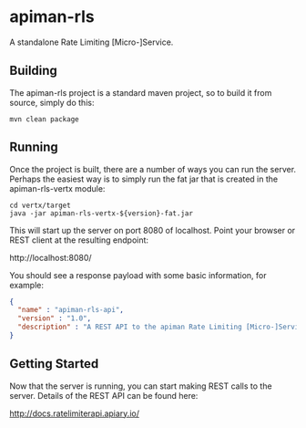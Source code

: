 # apiman-rls
A standalone Rate Limiting [Micro-]Service.

## Building
The apiman-rls project is a standard maven project, so to build it from source, 
simply do this:

```
mvn clean package
```

## Running
Once the project is built, there are a number of ways you can run the server.  Perhaps
the easiest way is to simply run the fat jar that is created in the apiman-rls-vertx 
module:

```
cd vertx/target
java -jar apiman-rls-vertx-${version}-fat.jar
```

This will start up the server on port 8080 of localhost.  Point your browser or REST
client at the resulting endpoint:

http://localhost:8080/

You should see a response payload with some basic information, for example:

```json
{
  "name" : "apiman-rls-api",
  "version" : "1.0",
  "description" : "A REST API to the apiman Rate Limiting [Micro-]Service.  This API provides a way for external clients to quickly and accurately query and increment named rate limits."
}
```

## Getting Started
Now that the server is running, you can start making REST calls to the server.  Details
of the REST API can be found here:

http://docs.ratelimiterapi.apiary.io/

